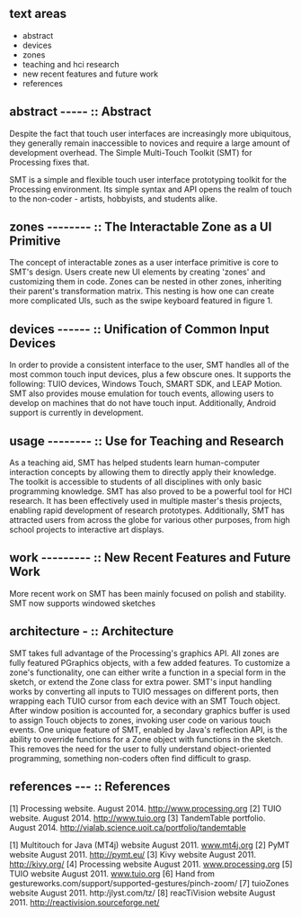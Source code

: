 
## text areas
 - abstract
 - devices
 - zones
 - teaching and hci research
 - new recent features and future work
 - references

## abstract ----- :: Abstract
Despite the fact that touch user interfaces are increasingly more ubiquitous, they generally remain inaccessible to novices and require a large amount of development overhead. The Simple Multi-Touch Toolkit (SMT) for Processing fixes that.

SMT is a simple and flexible touch user interface prototyping toolkit for the Processing environment. Its simple syntax and API opens the realm of touch to the non-coder - artists, hobbyists, and students alike.

## zones -------- :: The Interactable Zone as a UI Primitive
The concept of interactable zones as a user interface primitive is core to SMT's design. Users create new UI elements by creating 'zones' and customizing them in code. Zones can be nested in other zones, inheriting their parent's transformation matrix. This nesting is how one can create more complicated UIs, such as the swipe keyboard featured in figure 1.

## devices ------ :: Unification of Common Input Devices
In order to provide a consistent interface to the user, SMT handles all of the most common touch input devices, plus a few obscure ones. It supports the following: TUIO devices, Windows Touch, SMART SDK, and LEAP Motion. SMT also provides mouse emulation for touch events, allowing users to develop on machines that do not have touch input. Additionally, Android support is currently in development.

## usage -------- :: Use for Teaching and Research
As a teaching aid, SMT has helped students learn human-computer interaction concepts by allowing them to directly apply their knowledge. The toolkit is accessible to students of all disciplines with only basic programming knowledge.
SMT has also proved to be a powerful tool for HCI research. It has been effectively used in multiple master's thesis projects, enabling rapid development of research prototypes.
Additionally, SMT has attracted users from across the globe for various other purposes, from high school projects to interactive art displays.


## work --------- :: New Recent Features and Future Work
More recent work on SMT has been mainly focused on polish and stability. SMT now supports windowed sketches

## architecture - :: Architecture
SMT takes full advantage of the Processing's graphics API. All zones are fully featured PGraphics objects, with a few added features. To customize a zone's functionality, one can either write a function in a special form in the sketch, or extend the Zone class for extra power.
SMT's input handling works by converting all inputs to TUIO messages on different ports, then wrapping each TUIO cursor from each device with an SMT Touch object. After window position is accounted for, a secondary graphics buffer is used to assign Touch objects to zones, invoking user code on various touch events.
One unique feature of SMT, enabled by Java's reflection API, is the ability to override functions for a Zone object with functions in the sketch. This removes the need for the user to fully understand object-oriented programming, something non-coders often find difficult to grasp.

## references --- :: References
[1] Processing website. August 2014. http://www.processing.org
[2] TUIO website. August 2014. http://www.tuio.org
[3] TandemTable portfolio. August 2014. http://vialab.science.uoit.ca/portfolio/tandemtable

[1] Multitouch for Java (MT4j) website August 2011. www.mt4j.org
[2] PyMT website August 2011. http://pymt.eu/
[3] Kivy website August 2011. http://kivy.org/
[4] Processing website August 2011. www.processing.org
[5] TUIO website August 2011. www.tuio.org
[6] Hand from gestureworks.com/support/supported-gestures/pinch-zoom/
[7] tuioZones website August 2011. http:/jlyst.com/tz/
[8] reacTiVision website August 2011. http://reactivision.sourceforge.net/






